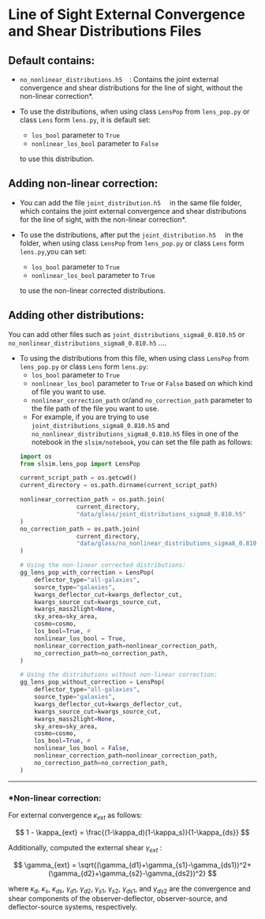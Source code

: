 # Line of Sight External Convergence and Shear Distributions Files

## Default contains:
*   `no_nonlinear_distributions.h5  `: 
Contains the joint external convergence and shear distributions for the line of sight, without the non-linear correction*.

* To use the distributions, when using class `LensPop` from `lens_pop.py` or class `Lens` form `lens.py`, it is default set: 
  * `los_bool` parameter to `True` 
  * `nonlinear_los_bool` parameter to `False` 
  
  to use this distribution.

## Adding non-linear correction:
* You can add the file    `joint_distribution.h5  ` in the same file folder, which contains the joint external convergence and shear distributions for the line of sight, with the non-linear correction*.

* To use the distributions, after put the `joint_distribution.h5  ` in the folder, when using class `LensPop` from `lens_pop.py` or class `Lens` form `lens.py`,you can set:
  *  `los_bool` parameter to `True` 
  * `nonlinear_los_bool` parameter to `True`
  
  to use the non-linear corrected distributions.


## Adding other distributions:
You can add other files such as  `joint_distributions_sigma8_0.810.h5` or `no_nonlinear_distributions_sigma8_0.810.h5` ....
  * To using the distributions from this file, when using class `LensPop` from `lens_pop.py` or class `Lens` form `lens.py`: 
    * `los_bool` parameter to `True` 
    * `nonlinear_los_bool` parameter to `True` or `False` based on which kind of file you want to use.
    * `nonlinear_correction_path` or/and `no_correction_path` parameter to the file path of the file you want to use.
    *  For example, if you are trying to use 
    `joint_distributions_sigma8_0.810.h5` and `no_nonlinear_distributions_sigma8_0.810.h5` files in one of the notebook in the `slsim/notebook`, you can set the file path as follows:
    ```python
    import os
    from slsim.lens_pop import LensPop

    current_script_path = os.getcwd()
    current_directory = os.path.dirname(current_script_path)
    
    nonlinear_correction_path = os.path.join(
                    current_directory, 
                    "data/glass/joint_distributions_sigma8_0.810.h5"
    )
    no_correction_path = os.path.join(
                    current_directory,
                    "data/glass/no_nonlinear_distributions_sigma8_0.810.h5"
    )
    
    # Using the non-linear corrected distributions:
    gg_lens_pop_with_correction = LensPop(
        deflector_type="all-galaxies",
        source_type="galaxies",
        kwargs_deflector_cut=kwargs_deflector_cut,
        kwargs_source_cut=kwargs_source_cut,
        kwargs_mass2light=None,
        sky_area=sky_area,
        cosmo=cosmo,
        los_bool=True, #
        nonlinear_los_bool = True,
        nonlinear_correction_path=nonlinear_correction_path,
        no_correction_path=no_correction_path,
    )
    
    # Using the distributions without non-linear correction:
    gg_lens_pop_without_correction = LensPop(
        deflector_type="all-galaxies",
        source_type="galaxies",
        kwargs_deflector_cut=kwargs_deflector_cut,
        kwargs_source_cut=kwargs_source_cut,
        kwargs_mass2light=None,
        sky_area=sky_area,
        cosmo=cosmo,
        los_bool=True, #
        nonlinear_los_bool = False,
        nonlinear_correction_path=nonlinear_correction_path,
        no_correction_path=no_correction_path,
    )


    ```

***

### *Non-linear correction: 
For external convergence $\kappa_{ext}$ as follows:

$$
1 - \kappa_{ext} = \frac{(1-\kappa_d)(1-\kappa_s)}{1-\kappa_{ds}}
$$

Additionally, computed the external shear $\gamma_{ext}$ :

$$
\gamma_{ext} = \sqrt{(\gamma_{d1}+\gamma_{s1}-\gamma_{ds1})^2+(\gamma_{d2}+\gamma_{s2}-\gamma_{ds2})^2}
$$

where $\kappa_d$, $\kappa_s$, $\kappa_{ds}$, $\gamma_{d1}$, $\gamma_{d2}$, $\gamma_{s1}$, $\gamma_{s2}$, $\gamma_{ds1}$, and $\gamma_{ds2}$ are the convergence and shear components of the observer-deflector, observer-source, and deflector-source systems, respectively.
